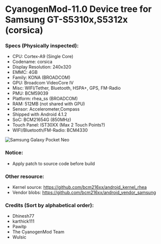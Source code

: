 # CyanogenMod-11.0 Device tree for Samsung GT-S5310x,S5312x (corsica)

### Specs (Physically inspected):
  - CPU: Cortex-A9 (Single Core)
  - Codename: corsica
  - Display Resolution: 240x320
  - EMMC: 4GB
  - Family: KONA (BROADCOM)
  - GPU: Broadcom VideoCore IV
  - Misc: WIFI/Tether, Bluetooth, HSPA+, GPS, FM-Radio
  - PMU: BCM59039
  - Platform: rhea_ss (BROADCOM)
  - RAM: 512MB (not shared with GPU)
  - Sensor: Accelerometer,Compass
  - Shipped with Android 4.1.2
  - SoC: BCM21654G (850MHz)
  - Touch Panel: IST30XX (Max 2 Touch Points?)
  - WIFI/Bluetooth/FM-Radio: BCM4330

![Samsung Galaxy Pocket Neo](http://cdn2.gsmarena.com/vv/pics/samsung/samsung-galaxy-pocket-neo1.jpg "Samsung Galaxy Pocket Neo")

### Notice:
  - Apply patch to source code before build

### Other resource:
  - Kernel source: https://github.com/bcm216xx/android_kernel_rhea
  - Vendor blobs: https://github.com/bcm216xx/android_vendor_samsung

### Credits (Sort by alphabetical order):
  - Dhinesh77
  - karthick111
  - Pawitp
  - The CyanogenMod Team
  - Wulsic
